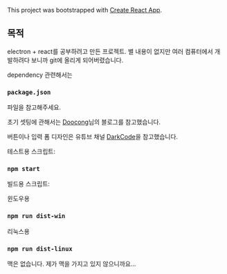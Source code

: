 This project was bootstrapped with [Create React App](https://github.com/facebook/create-react-app).

## 목적

electron + react를 공부하려고 만든 프로젝트.
별 내용이 없지만 여러 컴퓨터에서 개발하려다 보니까 git에 올리게 되어버렸습니다.

dependency 관련해서는
### `package.json`
파일을 참고해주세요.

초기 셋팅에 관해서는
[Doocong](http://doocong.com/)님의 블로그를 참고했습니다.

버튼이나 입력 폼 디자인은
유튜브 채널 [DarkCode](https://youtu.be/MLfAW55_4cY)을 참고했습니다.

테스트용 스크립트:
### `npm start`

빌드용 스크립트:

윈도우용
### `npm run dist-win`

리눅스용
### `npm run dist-linux`

맥은 없습니다. 제가 맥을 가지고 있지 않으니까요...
